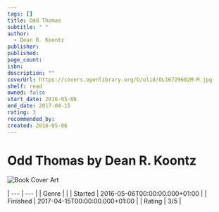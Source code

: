 ```yaml
---
tags: []
title: Odd Thomas
subtitle: " "
author:
  - Dean R. Koontz
publisher: 
published: 
page_count: 
isbn: 
description: ""
coverUrl: https://covers.openlibrary.org/b/olid/OL16729662M-M.jpg
shelf: read
owned: false
start_date: 2016-05-06
end_date: 2017-04-15
rating: 3
recommended_by: 
created: 2016-05-06
---
```


# Odd Thomas by Dean R. Koontz

![Book Cover Art](https://covers.openlibrary.org/b/olid/OL16729662M-M.jpg)


| --- | --- |
| Genre |  |
| Started | 2016-05-06T00:00:00.000+01:00 |
| Finished | 2017-04-15T00:00:00.000+01:00 |
| Rating | 3/5 |

